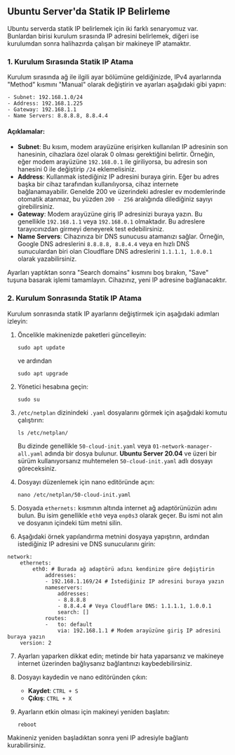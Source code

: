 ## Ubuntu Server'da Statik IP Belirleme

Ubuntu serverda statik IP belirlemek için iki farklı senaryomuz var. Bunlardan birisi kurulum sırasında IP adresini belirlemek, diğeri ise kurulumdan sonra halihazırda çalışan bir makineye IP atamaktır.

### 1. Kurulum Sırasında Statik IP Atama

Kurulum sırasında ağ ile ilgili ayar bölümüne geldiğinizde, IPv4 ayarlarında "Method" kısmını "Manual" olarak değiştirin ve ayarları aşağıdaki gibi yapın:
```
- Subnet: 192.168.1.0/24
- Address: 192.168.1.225
- Gateway: 192.168.1.1
- Name Servers: 8.8.8.8, 8.8.4.4
```
#### Açıklamalar:
- **Subnet**: Bu kısım, modem arayüzüne erişirken kullanılan IP adresinin son hanesinin, cihazlara özel olarak 0 olması gerektiğini belirtir. Örneğin, eğer modem arayüzüne `192.168.0.1` ile giriliyorsa, bu adresin son hanesini 0 ile değiştirip `/24` eklemelisiniz.
- **Address**: Kullanmak istediğiniz IP adresini buraya girin. Eğer bu adres başka bir cihaz tarafından kullanılıyorsa, cihaz internete bağlanamayabilir. Genelde 200 ve üzerindeki adresler ev modemlerinde otomatik atanmaz, bu yüzden `200 - 256` aralığında dilediğiniz sayıyı girebilirsiniz.
- **Gateway**: Modem arayüzüne giriş IP adresinizi buraya yazın. Bu genellikle `192.168.1.1` veya `192.168.0.1` olmaktadır. Bu adreslere tarayıcınızdan girmeyi deneyerek test edebilirsiniz.
- **Name Servers**: Cihazınıza bir DNS sunucusu atamanızı sağlar. Örneğin, Google DNS adreslerini `8.8.8.8, 8.8.4.4` veya en hızlı DNS sunuculardan biri olan Cloudflare DNS adreslerini `1.1.1.1, 1.0.0.1` olarak yazabilirsiniz.

Ayarları yaptıktan sonra "Search domains" kısmını boş bırakın, "Save" tuşuna basarak işlemi tamamlayın. Cihazınız, yeni IP adresine bağlanacaktır.



### 2. Kurulum Sonrasında Statik IP Atama

Kurulum sonrasında statik IP ayarlarını değiştirmek için aşağıdaki adımları izleyin:

1. Öncelikle makinenizde paketleri güncelleyin:
   ```
   sudo apt update
   ```
   ve ardından
   ```
   sudo apt upgrade
   ```
2. Yönetici hesabına geçin:
   ```
   sudo su
   ```
3. `/etc/netplan` dizinindeki `.yaml` dosyalarını görmek için aşağıdaki komutu çalıştırın:
   ```
   ls /etc/netplan/
   ```
   Bu dizinde genellikle `50-cloud-init.yaml` veya `01-network-manager-all.yaml` adında bir dosya bulunur. **Ubuntu Server 20.04** ve üzeri bir sürüm kullanıyorsanız muhtemelen `50-cloud-init.yaml` adlı dosyayı göreceksiniz.

4. Dosyayı düzenlemek için nano editöründe açın:
   ```
   nano /etc/netplan/50-cloud-init.yaml
   ```
5. Dosyada `ethernets:` kısmının altında internet ağ adaptörünüzün adını bulun. Bu isim genellikle `eth0` veya `enp0s3` olarak geçer. Bu ismi not alın ve dosyanın içindeki tüm metni silin.

6. Aşağıdaki örnek yapılandırma metnini dosyaya yapıştırın, ardından istediğiniz IP adresini ve DNS sunucularını girin:

```
network:
    ethernets:
        eth0: # Burada ağ adaptörü adını kendinize göre değiştirin
            addresses:
            - 192.168.1.169/24 # İstediğiniz IP adresini buraya yazın
            nameservers:
                addresses:
                - 8.8.8.8
                - 8.8.4.4 # Veya Cloudflare DNS: 1.1.1.1, 1.0.0.1
                search: []
            routes:
            -   to: default
                via: 192.168.1.1 # Modem arayüzüne giriş IP adresini buraya yazın
    version: 2
```

7. Ayarları yaparken dikkat edin; metinde bir hata yaparsanız ve makineye internet üzerinden bağlıysanız bağlantınızı kaybedebilirsiniz.

8. Dosyayı kaydedin ve nano editöründen çıkın:
   - **Kaydet**: `CTRL + S`
   - **Çıkış**: `CTRL + X`

9. Ayarların etkin olması için makineyi yeniden başlatın:
   ```
   reboot
   ```

Makineniz yeniden başladıktan sonra yeni IP adresiyle bağlantı kurabilirsiniz.